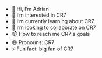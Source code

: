 - 👋 Hi, I’m Adrian 
- 👀 I’m interested in CR7
- 🌱 I’m currently learning about CR7
- 💞️ I’m looking to collaborate on CR7
- 📫 How to reach me CR7's goals
- 😄 Pronouns: CR7
- ⚡ Fun fact: big fan of CR7
<!---
adrianEP474/adrianEP474 is a ✨ special ✨ repository because its `README.md` (this file) appears on your GitHub profile.
You can click the Preview link to take a look at your changes.
--->
